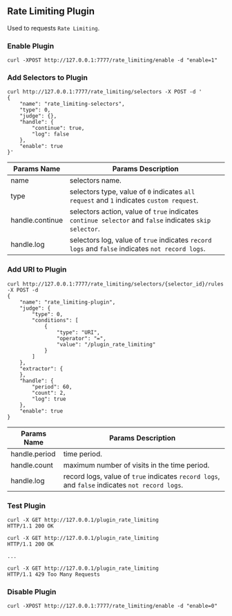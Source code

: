 ## Rate Limiting Plugin

Used to requests `Rate Limiting`.

### Enable Plugin

```shell
curl -XPOST http://127.0.0.1:7777/rate_limiting/enable -d "enable=1"
```

### Add Selectors to Plugin

```shell
curl http://127.0.0.1:7777/rate_limiting/selectors -X POST -d '
{
    "name": "rate_limiting-selectors",
    "type": 0,
    "judge": {},
    "handle": {
        "continue": true,
        "log": false
    },
    "enable": true
}'
```

| Params Name    | Params Description |
|----------------|--------------------|
|name            | selectors name. |
|type            | selectors type, value of `0` indicates `all request` and `1` indicates `custom request`. |
|handle.continue | selectors action, value of `true` indicates `continue selector` and `false` indicates  `skip selector`. |
|handle.log      | selectors log, value of `true` indicates `record logs` and `false` indicates  `not record logs`. |

### Add URI to Plugin

```shell
curl http://127.0.0.1:7777/rate_limiting/selectors/{selector_id}/rules -X POST -d
{
    "name": "rate_limiting-plugin",
    "judge": {
        "type": 0,
        "conditions": [
            {
                "type": "URI",
                "operator": "=",
                "value": "/plugin_rate_limiting"
            }
        ]
    },
    "extractor": {
    },
    "handle": {
        "period": 60,
        "count": 2,
        "log": true
    },
    "enable": true
}
```

| Params Name    | Params Description |
|----------------|--------------------|
|handle.period | time period. |
|handle.count | maximum number of visits in the time period. |
|handle.log      | record logs, value of `true` indicates `record logs`, and `false` indicates `not record logs`. |

### Test Plugin

```shell
curl -X GET http://127.0.0.1/plugin_rate_limiting
HTTP/1.1 200 OK

curl -X GET http://127.0.0.1/plugin_rate_limiting
HTTP/1.1 200 OK

...

curl -X GET http://127.0.0.1/plugin_rate_limiting
HTTP/1.1 429 Too Many Requests
```

### Disable Plugin

```shell
curl -XPOST http://127.0.0.1:7777/rate_limiting/enable -d "enable=0"
```

